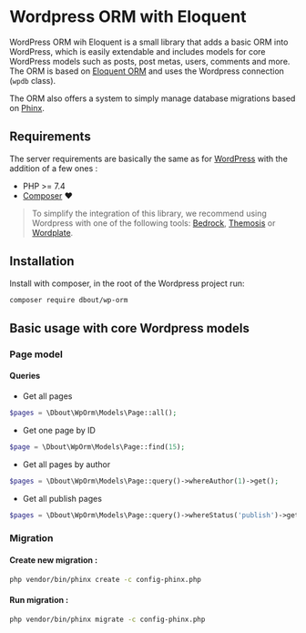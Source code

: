 # Wordpress ORM with Eloquent

WordPress ORM wih Eloquent is a small library that adds a basic ORM into WordPress, which is easily extendable and includes models for core WordPress models such as posts, post metas, users, comments and more.
The ORM is based on [Eloquent ORM](https://laravel.com/docs/8.x/eloquent) and uses the Wordpress connection (`wpdb` class).

The ORM also offers a system to simply manage database migrations based on [Phinx](https://phinx.org/).

Requirements
--------

The server requirements are basically the same as for [WordPress](https://wordpress.org/about/requirements/) with the addition of a few ones :

- PHP >= 7.4
- [Composer](https://getcomposer.org/) ❤️

> To simplify the integration of this library, we recommend using Wordpress with one of the following tools: [Bedrock](https://roots.io/bedrock/), [Themosis](https://framework.themosis.com/) or [Wordplate](https://github.com/wordplate/wordplate#readme).

Installation
--------


Install with composer, in the root of the Wordpress project run:

```bash
composer require dbout/wp-orm
```

Basic usage with core Wordpress models 
--------

### Page model

#### Queries

- Get all pages
```php
$pages = \Dbout\WpOrm\Models\Page::all();
```

- Get one page by ID
```php
$page = \Dbout\WpOrm\Models\Page::find(15);
```

- Get all pages by author
```php
$pages = \Dbout\WpOrm\Models\Page::query()->whereAuthor(1)->get();
```

- Get all publish pages
```php
$pages = \Dbout\WpOrm\Models\Page::query()->whereStatus('publish')->get();
```

### Migration

#### Create new migration : 

```bash
php vendor/bin/phinx create -c config-phinx.php
```

#### Run migration :

```bash
php vendor/bin/phinx migrate -c config-phinx.php
```